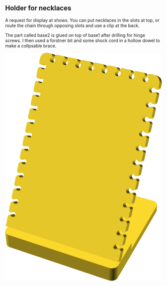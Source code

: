 ## Holder for necklaces

A request for display at shows.  You can put necklaces in the slots at top, or
route the chain through opposing slots and use a clip at the back.

The part called base2 is glued on top of base1 after drilling for hinge screws.
I then used a forstner bit and some shock cord in a hollow dowel to make a
collpsable brace.

![Demo](necklace_display_demo.png)
